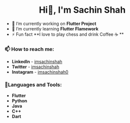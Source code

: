 <h1 align="center"> Hi👋, I'm Sachin Shah </h1>



- 🔭 I’m currently working on **Flutter Project**
- 🌱 I’m currently learning **Flutter Flamework**
- ⚡ Fun fact **I love to play chess and drink Coffee ☕ **

### 📫 How to reach me: 
   - **LinkedIn** - [imsachinshah](https://linkedin.com/imsachinshah)
   - **Twitter**  - [imsachinshah](https://twitter.com/imsachinshah)
   - **Instagram** - [imsachinshah0](https://instagram.com/imsachinshah0)

### 🔨Languages and Tools:
   - **Flutter**
   - **Python**
   - **Java**
   - **C++**
   - **Dart**
